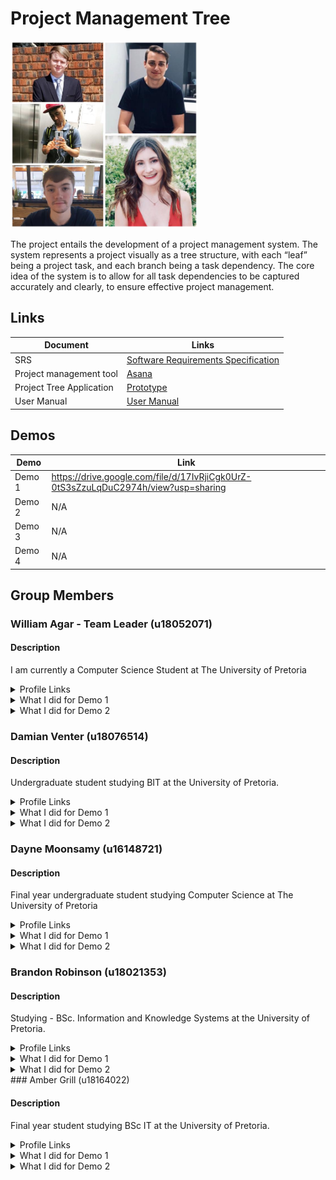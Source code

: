 # Project Management Tree 
<img src="group photo.jpg" width=300/>

The project entails the development of a project management system. The system represents a project visually as a tree structure, with each “leaf” being a project task, and each branch being a task dependency. The core idea of the system is to allow for all task dependencies to be captured accurately and clearly, to ensure effective project management.

## Links
| Document                          | Links                                                                                         |
|----------------------------------	|---------------------------------------------------------------------------------------------	|
| SRS                              	| [Software Requirements Specification](https://drive.google.com/file/d/1n98-NLL15CfXkzxZjh6qA4oEXYbvMa7F/view?usp=sharing)                                      	        |
| Project management tool        | [Asana](https://app.asana.com/0/1175793006340426/board)                                       |  
| Project Tree Application        | [Prototype](https://projecttree.herokuapp.com/)     |
| User Manual       | [User Manual](https://drive.google.com/file/d/1gPZr6EWH1bM36_Yq4nx0D55inuCIZRNa/view?usp=sharing)     |

## Demos
| Demo                          	  | Link                                                                                        	|
|----------------------------------	|---------------------------------------------------------------------------------------------	|
| Demo 1                            | https://drive.google.com/file/d/17IvRjiCgk0UrZ-0tS3sZzuLqDuC2974h/view?usp=sharing                     	                                                    |
| Demo 2                            | N/A                                                                                           |
| Demo 3                            | N/A                                                                                     	    |
| Demo 4                            | N/A                                                                                           |

## Group Members

### William Agar - Team Leader (u18052071)

#### Description

I am currently a Computer Science Student at The University of Pretoria

<details><summary>Profile Links</summary>

- [GitHub Profile](https://github.com/Will-A897)
- [CV](https://will-a897.github.io/online-cv/)
- [LinkedIn](https://www.linkedin.com/in/william-agar-1b57521a7/)

</details>

<details><summary> What I did for Demo 1</summary>
  
  - Implemented update dependencies function
  - Implemented helper functions for above function (getSuccessorNodes, getPredecessorNodes, getDependencies, compareDates, addDays)

</details>
<details><summary> What I did for Demo 2</summary>
  
  - Implementation of progress dashboard
  - Implementation of react web app framework/routing
  
</details>

### Damian Venter (u18076514)

#### Description

Undergraduate student studying BIT at the University of Pretoria.

<details><summary>Profile Links</summary>

- [GitHub Profile](https://github.com/Damian-Venter)
- [CV](https://damian-venter.github.io/cv/)
- [LinkedIn](https://www.linkedin.com/in/damian-venter-954429167/)

</details>

<details><summary> What I did for Demo 1</summary>
  
  - Implementation of API server
  - Set up hosting on grapheneDB and Heroku

</details>
<details><summary> What I did for Demo 2</summary>
  
  - Implementation of graphing/View Projects
  - Implementation of task progress
  
</details>

### Dayne Moonsamy (u16148721)

#### Description

Final year undergraduate student studying Computer Science at The University of Pretoria

<details><summary>Profile Links</summary>

- [GitHub Profile](https://github.com/DayneSilver)
- [CV](https://daynesilver.github.io)
- [LinkedIn](https://www.linkedin.com/in/dayne-moonsamy-192a971a6/)

</details>
<details><summary> What I did for Demo 1</summary>
  
  - Implementation of deleting tasks
  - Implementation of deleting dependencies

</details>
<details><summary> What I did for Demo 2</summary>
  
  - Implementation of Create Projects
  - Implementation of Modals/forms for tasks 
  - Implementation of graphing/view project
  
</details>

### Brandon Robinson (u18021353)

#### Description

Studying - BSc. Information and Knowledge Systems at the University of Pretoria.

<details><summary>Profile Links</summary>

- [GitHub Profile](https://github.com/u18021353)
- [CV](https://u18021353.github.io)
- [LinkedIn](https://www.linkedin.com/in/brandon-robinson-6ab4751a5/)

</details>


<details><summary> What I did for Demo 1</summary>
  
  - Implementation of Update Tasks
  - Implementation of Update Task Dependencies

</details>
<details><summary> What I did for Demo 2</summary>
  
  - Implementation of Update Projects
  - Implementation of Modals/forms for dependencies and projects
  - Project page server call optimization
  
</details>
### Amber Grill (u18164022)

#### Description

Final year student studying BSc IT at the University of Pretoria.

<details><summary>Profile Links</summary>

- [GitHub Profile](https://github.com/u18164022)
- [CV](https://u18164022.github.io/online-cv)
- [LinkedIn](https://www.linkedin.com/in/amber-grill-49259a1a6/)

</details>
<details><summary> What I did for Demo 1</summary>
  
  - Implementation of Create Tasks
  - Implementation of Create Dependencies

</details>
<details><summary> What I did for Demo 2</summary>
  
  - Implementation of Delete Projects
  - Implementation and design of bootstrap UI for the web app
  
</details>
